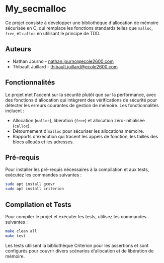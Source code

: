 # My_secmalloc

Ce projet consiste à développer une bibliothèque d'allocation de mémoire sécurisée en C, qui remplace les fonctions standards telles que `malloc`, `free`, et `calloc` en utilisant le principe de TDD.

## Auteurs

- Nathan Journo - nathan.journo@ecole2600.com
- Thibault Juillard - thibault.juillard@ecole2600.com

## Fonctionnalités

Le projet met l'accent sur la sécurité plutôt que sur la performance, avec des fonctions d'allocation qui intègrent des vérifications de sécurité pour détecter les erreurs courantes de gestion de mémoire. Les fonctionnalités incluent :

- Allocation (`malloc`), libération (`free`) et allocation zéro-initialisée (`calloc`).
- Détournement d'`malloc` pour sécuriser les allocations mémoire.
- Rapports d'exécution qui tracent les appels de fonction, les tailles des blocs alloués et les adresses.

## Pré-requis
Pour installer les pré-requis nécessaires à la compilation et aux tests, exécutez les commandes suivantes :

```bash
sudo apt install gcovr
sudo apt install criterion
```

## Compilation et Tests

Pour compiler le projet et exécuter les tests, utilisez les commandes suivantes :

```bash
make clean all
make test
```

Les tests utilisent la bibliothèque Criterion pour les assertions et sont configurés pour couvrir divers scénarios d'allocation et de libération de mémoire.
